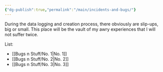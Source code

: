 ```yaml
---
{"dg-publish":true,"permalink":"/main/incidents-and-bugs/"}
---
```


During the data logging and creation process, there obviously are slip-ups, big or small. This place will be the vault of my awry experiences that I will not suffer twice.

List:
- [[Bugs n Stuff/No. 1\|No. 1]]
- [[Bugs n Stuff/No. 2\|No. 2]]
- [[Bugs n Stuff/No. 3\|No. 3]]